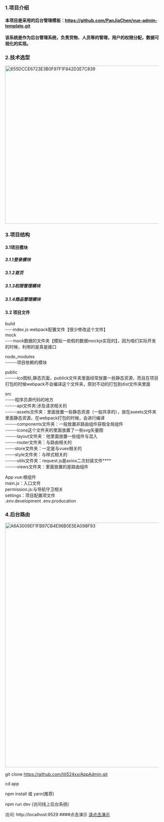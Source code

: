 ### 1.项目介绍
#### 本项目是采用的后台管理模板：https://github.com/PanJiaChen/vue-admin-template.git
#### 该系统是作为后台管理系统，负责货物、人员等的管理，用户的权限分配，数据可视化的实现。
### 2.技术选型
<img width="518" alt="655DCCE6723E3B0F97F1F842D3E7C839" src="https://user-images.githubusercontent.com/119716216/220264252-83ef5d93-05b4-4997-8235-6ae1a6cd831a.png">

### 3.项目结构
#### 3.1项目模块
##### 3.1.1登录模块
##### 3.1.2首页
##### 3.1.3权限管理模块
##### 3.1.4商品管理模块
#### 3.2 项目文件
build</br>
     ----index.js webpack配置文件【很少修改这个文件】</br>
mock</br>
    ----mock数据的文件夹【模拟一些假的数据mockjs实现的】，因为咱们实际开发的时候，利用的是真是接口</br>

node_modules</br>
     ------项目依赖的模块</br>

public</br>
     ------ico图标,静态页面，publick文件夹里面经常放置一些静态资源，而且在项目打包的时候webpack不会编译这个文件夹，原封不动的打包到dist文件夹里面</br>

src</br>
    -----程序员源代码的地方</br>
    ------api文件夹:涉及请求相关的</br>
    ------assets文件夹：里面放置一些静态资源（一般共享的），放在aseets文件夹里面静态资源，在webpack打包的时候，会进行编译</br>
    ------components文件夹：一般放置非路由组件获取全局组件</br>
    ------icons这个文件夹的里面放置了一些svg矢量图</br>
    ------layout文件夹：他里面放置一些组件与混入</br>
    ------router文件夹：与路由相关的</br>
    -----store文件夹：一定是与vuex相关的</br>
    -----style文件夹：与样式相关的</br>
    ------utils文件夹：request.js是axios二次封装文件****</br>
    ------views文件夹：里面放置的是路由组件</br>

App.vue:根组件</br>
main.js：入口文件</br>
permission.js:与导航守卫相关</br>
settings：项目配置项文件</br>
.env.development
.env.producation
### 4.后台路由
<img width="802" alt="A6A3009EF1FB97CB4E96B0E5EA098F93" src="https://user-images.githubusercontent.com/119716216/220268282-7bfe3c38-9cb6-4872-9565-2939190f1c5c.png">

git clone https://github.com/lili524xx/AppAdmin.git  

cd app  

npm install 或 yarn(推荐)

npm run dev (访问线上后台系统)


访问: http://localhost:9529
####点击演示
<a href="http://localhost:9529">请点击演示</a>
